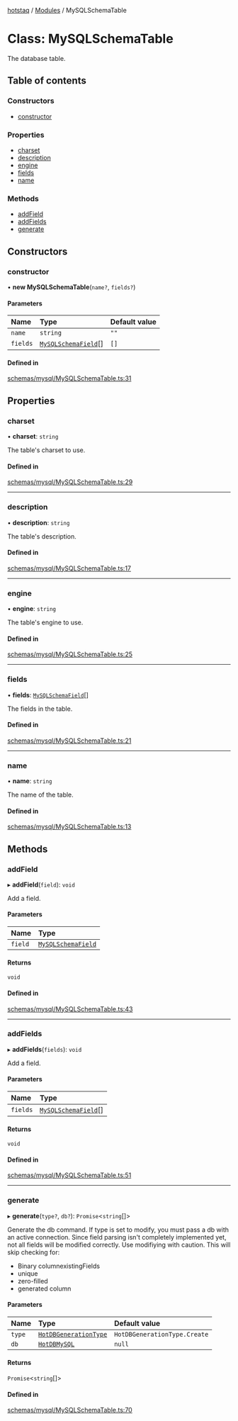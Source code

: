 [hotstaq](../README.md) / [Modules](../modules.md) / MySQLSchemaTable

# Class: MySQLSchemaTable

The database table.

## Table of contents

### Constructors

- [constructor](MySQLSchemaTable.md#constructor)

### Properties

- [charset](MySQLSchemaTable.md#charset)
- [description](MySQLSchemaTable.md#description)
- [engine](MySQLSchemaTable.md#engine)
- [fields](MySQLSchemaTable.md#fields)
- [name](MySQLSchemaTable.md#name)

### Methods

- [addField](MySQLSchemaTable.md#addfield)
- [addFields](MySQLSchemaTable.md#addfields)
- [generate](MySQLSchemaTable.md#generate)

## Constructors

### constructor

• **new MySQLSchemaTable**(`name?`, `fields?`)

#### Parameters

| Name | Type | Default value |
| :------ | :------ | :------ |
| `name` | `string` | `""` |
| `fields` | [`MySQLSchemaField`](MySQLSchemaField.md)[] | `[]` |

#### Defined in

[schemas/mysql/MySQLSchemaTable.ts:31](https://github.com/OurFreeLight/HotStaq/blob/a27c8f4/src/schemas/mysql/MySQLSchemaTable.ts#L31)

## Properties

### charset

• **charset**: `string`

The table's charset to use.

#### Defined in

[schemas/mysql/MySQLSchemaTable.ts:29](https://github.com/OurFreeLight/HotStaq/blob/a27c8f4/src/schemas/mysql/MySQLSchemaTable.ts#L29)

___

### description

• **description**: `string`

The table's description.

#### Defined in

[schemas/mysql/MySQLSchemaTable.ts:17](https://github.com/OurFreeLight/HotStaq/blob/a27c8f4/src/schemas/mysql/MySQLSchemaTable.ts#L17)

___

### engine

• **engine**: `string`

The table's engine to use.

#### Defined in

[schemas/mysql/MySQLSchemaTable.ts:25](https://github.com/OurFreeLight/HotStaq/blob/a27c8f4/src/schemas/mysql/MySQLSchemaTable.ts#L25)

___

### fields

• **fields**: [`MySQLSchemaField`](MySQLSchemaField.md)[]

The fields in the table.

#### Defined in

[schemas/mysql/MySQLSchemaTable.ts:21](https://github.com/OurFreeLight/HotStaq/blob/a27c8f4/src/schemas/mysql/MySQLSchemaTable.ts#L21)

___

### name

• **name**: `string`

The name of the table.

#### Defined in

[schemas/mysql/MySQLSchemaTable.ts:13](https://github.com/OurFreeLight/HotStaq/blob/a27c8f4/src/schemas/mysql/MySQLSchemaTable.ts#L13)

## Methods

### addField

▸ **addField**(`field`): `void`

Add a field.

#### Parameters

| Name | Type |
| :------ | :------ |
| `field` | [`MySQLSchemaField`](MySQLSchemaField.md) |

#### Returns

`void`

#### Defined in

[schemas/mysql/MySQLSchemaTable.ts:43](https://github.com/OurFreeLight/HotStaq/blob/a27c8f4/src/schemas/mysql/MySQLSchemaTable.ts#L43)

___

### addFields

▸ **addFields**(`fields`): `void`

Add a field.

#### Parameters

| Name | Type |
| :------ | :------ |
| `fields` | [`MySQLSchemaField`](MySQLSchemaField.md)[] |

#### Returns

`void`

#### Defined in

[schemas/mysql/MySQLSchemaTable.ts:51](https://github.com/OurFreeLight/HotStaq/blob/a27c8f4/src/schemas/mysql/MySQLSchemaTable.ts#L51)

___

### generate

▸ **generate**(`type?`, `db?`): `Promise`<`string`[]\>

Generate the db command. If type is set to modify, you must pass a db with an
active connection. Since field parsing isn't completely implemented yet, not all
fields will be modified correctly. Use modifiying with caution. This will
skip checking for:
* Binary columnexistingFields
* unique
* zero-filled
* generated column

#### Parameters

| Name | Type | Default value |
| :------ | :------ | :------ |
| `type` | [`HotDBGenerationType`](../enums/HotDBGenerationType.md) | `HotDBGenerationType.Create` |
| `db` | [`HotDBMySQL`](HotDBMySQL.md) | `null` |

#### Returns

`Promise`<`string`[]\>

#### Defined in

[schemas/mysql/MySQLSchemaTable.ts:70](https://github.com/OurFreeLight/HotStaq/blob/a27c8f4/src/schemas/mysql/MySQLSchemaTable.ts#L70)
